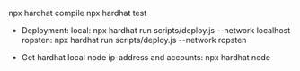 npx hardhat compile
npx hardhat test

- Deployment: 
  local:  npx hardhat run scripts/deploy.js --network localhost
  ropsten: npx hardhat run scripts/deploy.js --network ropsten

- Get hardhat local node ip-address and accounts:
   npx hardhat node 
